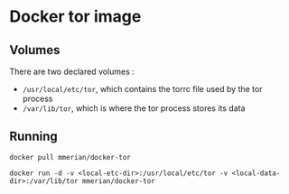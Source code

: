 # Docker tor image

## Volumes
There are two declared volumes :
* `/usr/local/etc/tor`, which contains the torrc file used by the tor process
* `/var/lib/tor`, which is where the tor process stores its data

## Running
`docker pull mmerian/docker-tor`

`docker run -d -v <local-etc-dir>:/usr/local/etc/tor -v <local-data-dir>:/var/lib/tor mmerian/docker-tor`
